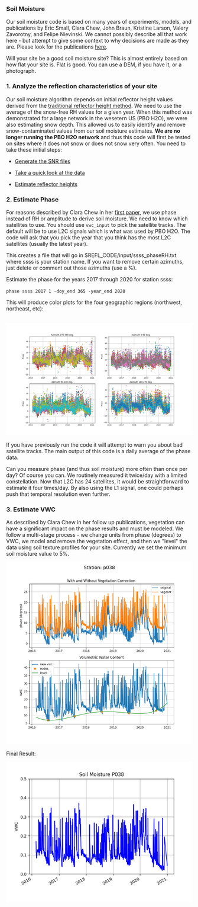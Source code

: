### Soil Moisture

Our soil moisture code is based on many years of experiments, models, and publications
by Eric Small, Clara Chew, John Braun, Kristine Larson, Valery Zavorotny, and Felipe Nievinski.
We cannot possibly describe all that work here - but attempt to give some context to why 
decisions are made as they are.  Please look for the publications [here](https://www.kristinelarson.net/publications/).


Will your site be a good soil moisture site?  This is almost entirely based on how flat your site is.
Flat is good. You can use a DEM, if you have it, or a photograph.  


### 1. Analyze the reflection characteristics of your site

Our soil moisture algorithm depends on initial reflector height values derived from 
the [traditional reflector height method](gnssir.md). We need to use the average of the snow-free RH values
for a given year. When this method was demonstrated for a large network in the wesetern US (PBO H2O), we 
were also estimating snow depth. This allowed us to easily identify and remove snow-contaminated values from
our soil moisture estimates. **We are no longer running the PBO H2O network** and thus this code will first
be tested on sites where it does not snow or does not snow very often. You need to take these initial steps:

- [Generate the SNR files](rinex2snr.md)

- [Take a quick look at the data](quickLook.md)

- [Estimate reflector heights](gnssir.md)


### 2. Estimate Phase 

For reasons described by Clara Chew in her [first paper](https://www.kristinelarson.net/wp-content/uploads/2015/10/Chew_etal_Proof.pdf), 
we use phase instead of RH or amplitude to derive soil moisture. We need to know which satellites to use. You should 
use <code>vwc_input</code> to pick the satellite tracks. 
The default will be to use L2C signals which is what was used by PBO H2O. 
The code will ask that you pick the year that you think has the most L2C satellites (usually the latest year).

This creates a file that will go in $REFL_CODE/input/ssss_phaseRH.txt where ssss is your station name.
If you want to remove certain azimuths, just delete or comment out those azimuths (use a %).

Estimate the phase for the years 2017 through 2020 for station ssss:

<code>phase ssss 2017 1 -doy_end 365 -year_end 2020 </code>

This will produce color plots for the four geographic regions (northwest, northeast, etc):


 <br />
<img src="../tests/use_cases/p038_azim.png" width="600">
 <br />

If you have previously run the code it will attempt to warn you about bad satellite tracks.
The main output of this code is a daily average of the phase data. 

Can you measure phase (and thus soil moisture) more often than once per day? Of course you can. We routinely
measured it twice/day with a limited constellation. Now that L2C has 24 satellites, it would be straightforward 
to estimate it four times/day. By also using the L1 signal, one could perhaps push that temporal resolution even further.


### 3. Estimate VWC

As described by Clara Chew in her follow up publications, vegetation can have a significant impact on the phase results 
and must be modeled.  We follow a multi-stage process - we change units from phase (degrees) to VWC, 
we model and remove the vegetation effect, and then we "level" the data using soil texture profiles for your site.
Currently we set the minimum soil moisture value to 5%.

<img src="../tests/use_cases/p038_smc_models.png" width="600">
 <br />

Final Result:

<img src="../tests/use_cases/p038_vwc.png" width="600">


